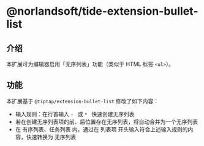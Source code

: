 # @norlandsoft/tide-extension-bullet-list

## 介绍

本扩展可为编辑器启用「无序列表」功能（类似于 HTML 标签 `<ul>`）。

## 功能

本扩展基于 `@tiptap/extension-bullet-list` 修改了如下内容：

- 输入规则：在行首输入 `- ` 或 `* ` 快速创建无序列表
- 若在创建无序列表项的前、后位置存在无序列表，将自动合并为一个无序列表
- 在 有序列表、任务列表 内，通过在 列表项 开头输入符合上述输入规则的内容，快速转换为 无序列表

